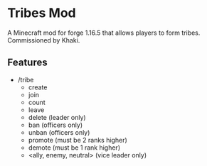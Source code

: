 # Tribes Mod 

A Minecraft mod for forge 1.16.5 that allows players to form tribes. Commissioned by Khaki.

## Features
- /tribe 
    - create <name>
    - join <name>
    - count <name>
    - leave
    - delete <name> (leader only)
    - ban <player> (officers only)
    - unban <player> (officers only)
    - promote <player> (must be 2 ranks higher)
    - demote <player> (must be 1 rank higher)
    - <ally, enemy, neutral> <name> (vice leader only)